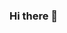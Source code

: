 ### Hi there 👋

<!--
**zhanep/zhanep** is a ✨ _special_ ✨ repository because its `README.md` (this file) appears on your GitHub profile.
<h1 align="center">Hi 👋, I'm Zhané Pryce</h1>
<h3 align="center">A passionate and curious software developer from the UK</h3>

- 🔭 I’m currently working on **100Devs**

- 🌱 I’m currently learning **Python and Node**

- 💬 Ask me about **React**

- ⚡ Fun fact **I write screenplays!**

<h3 align="left">Connect with me:</h3>
<p align="left">
<a href="https://twitter.com/zhanefilm" target="blank"><img align="center" src="https://cdn.jsdelivr.net/npm/simple-icons@3.0.1/icons/twitter.svg" alt="zhanefilm" height="30" width="40" /></a>
</p>

<h3 align="left">Languages and Tools:</h3>
<p align="left"> <a href="https://developer.mozilla.org/en-US/docs/Web/JavaScript" target="_blank"> <img src="https://raw.githubusercontent.com/devicons/devicon/master/icons/javascript/javascript-original.svg" alt="javascript" width="40" height="40"/> </a> <a href="https://nodejs.org" target="_blank"> <img src="https://raw.githubusercontent.com/devicons/devicon/master/icons/nodejs/nodejs-original-wordmark.svg" alt="nodejs" width="40" height="40"/> </a> <a href="https://reactjs.org/" target="_blank"> <img src="https://raw.githubusercontent.com/devicons/devicon/master/icons/react/react-original-wordmark.svg" alt="react" width="40" height="40"/> </a> <a href="https://www.tensorflow.org" target="_blank"> <img src="https://www.vectorlogo.zone/logos/tensorflow/tensorflow-icon.svg" alt="tensorflow" width="40" height="40"/> </a> </p>

